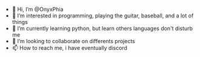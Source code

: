 - 👋 Hi, I’m @OnyxPhia
- 👀 I’m interested in programming, playing the guitar, baseball, and a lot of things
- 🌱 I’m currently learning python, but learn others languages don't disturb me
- 💞️ I’m looking to collaborate on differents projects
- 📫 How to reach me, i have eventually discord 

<!---
OnyxPhia/OnyxPhia is a ✨ special ✨ repository because its `README.md` (this file) appears on your GitHub profile.
You can click the Preview link to take a look at your changes.
--->
